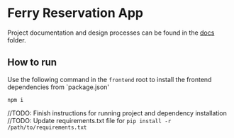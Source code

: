 # Ferry Reservation App

Project documentation and design processes can be found in the [docs](./docs/) folder.

## How to run

Use the following command in the `frontend` root to install the frontend dependencies from `package.json' 

`npm i`

//TODO: Finish instructions for running project and dependency installation
//TODO: Update requirements.txt file for `pip install -r /path/to/requirements.txt`